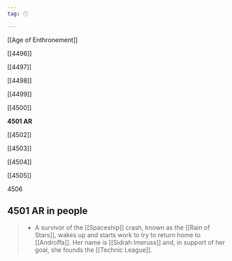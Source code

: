 ```yaml
---
tag: 🕛

---
```

[[Age of Enthronement]]


[[4496]]

[[4497]]

[[4498]]

[[4499]]

[[4500]]

**4501 AR**

[[4502]]

[[4503]]

[[4504]]

[[4505]]

4506



## 4501 AR in people

>  - A survivor of the [[Spaceship]] crash, known as the [[Rain of Stars]], wakes up and starts work to try to return home to [[Androffa]]. Her name is [[Sidrah Imeruss]] and, in support of her goal, she founds the [[Technic League]].






